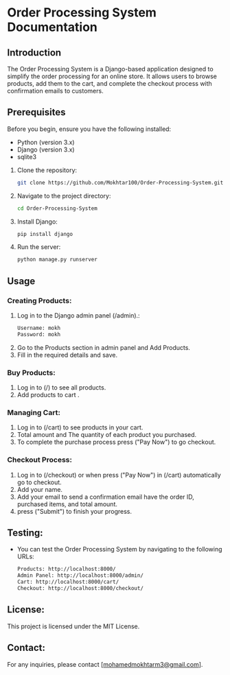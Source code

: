 # Order Processing System Documentation

## Introduction
The Order Processing System is a Django-based application designed to simplify the order processing for an online store. It allows users to browse products, add them to the cart, and complete the checkout process with confirmation emails to customers.

## Prerequisites
Before you begin, ensure you have the following installed:
- Python (version 3.x)
- Django (version 3.x)
- sqlite3

1. Clone the repository:
   ```bash
   git clone https://github.com/Mokhtar100/Order-Processing-System.git
2. Navigate to the project directory:
   ```bash
   cd Order-Processing-System
3. Install Django:
   ```bash
   pip install django
4. Run the server:
   ```bash
   python manage.py runserver
## Usage
### Creating Products:
1. Log in to the Django admin panel (/admin).:
   ```bash
   Username: mokh
   Password: mokh
2. Go to the Products section in admin panel and Add Products.
3. Fill in the required details and save.

### Buy Products:
1. Log in to (/) to see all products.
2. Add products to cart .

### Managing Cart:
1. Log in to (/cart) to see products in your cart.
2. Total amount and The quantity of each product you purchased.
3. To complete the purchase process press ("Pay Now") to go checkout.

### Checkout Process:
1. Log in to (/checkout) or when press ("Pay Now") in (/cart) automatically go to checkout.
2. Add your name.
3. Add your email to send a confirmation email have the order ID, purchased items, and total amount.
4. press ("Submit") to finish your progress.

## Testing:
- You can test the Order Processing System by navigating to the following URLs:
   ```bash
   Products: http://localhost:8000/
   Admin Panel: http://localhost:8000/admin/
   Cart: http://localhost:8000/cart/
   Checkout: http://localhost:8000/checkout/
## License:
This project is licensed under the MIT License.
## Contact:
For any inquiries, please contact [mohamedmokhtarm3@gmail.com].
